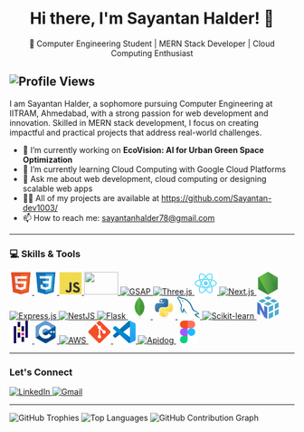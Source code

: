 <h1 align="center">Hi there, I'm Sayantan Halder! 👋</h1>
<p align="center"> 🚀 Computer Engineering Student | MERN Stack Developer | Cloud Computing Enthusiast </p>

![Profile Views](https://komarev.com/ghpvc/?username=Sayantan-dev1003&color=blue)
---

I am Sayantan Halder, a sophomore pursuing Computer Engineering at IITRAM, Ahmedabad, with a strong passion for web development and innovation. Skilled in MERN stack development, I focus on creating impactful and practical projects that address real-world challenges.
- 🔭 I’m currently working on **EcoVision: AI for Urban Green Space Optimization**
- 🌱 I’m currently learning Cloud Computing with Google Cloud Platforms
- 💬 Ask me about web development, cloud computing or designing scalable web apps
- 👨‍💻 All of my projects are available at https://github.com/Sayantan-dev1003/
- 📫 How to reach me: sayantanhalder78@gmail.com

---

### 💻 **Skills & Tools**
 
<a href="https://developer.mozilla.org/en-US/docs/Web/HTML">
  <img src="https://raw.githubusercontent.com/devicons/devicon/master/icons/html5/html5-original.svg" alt="HTML5" width="40" height="40">
</a>
<a href="https://developer.mozilla.org/en-US/docs/Web/CSS">
  <img src="https://raw.githubusercontent.com/devicons/devicon/master/icons/css3/css3-original.svg" alt="CSS3" width="40" height="40">
</a>
<a href="https://www.javascript.com/">
  <img src="https://raw.githubusercontent.com/devicons/devicon/master/icons/javascript/javascript-original.svg" alt="JavaScript" width="40" height="40">
</a>
<a href="https://tailwindcss.com/">
  <img src="https://upload.wikimedia.org/wikipedia/commons/d/d5/Tailwind_CSS_Logo.svg" width="60" height="40">
</a>
<a href="https://greensock.com/gsap/">
  <img src="https://pbs.twimg.com/profile_images/1713633504431394816/h28jJ1qM_400x400.jpg" alt="GSAP" width="55" height="40">
</a>
<a href="https://threejs.org/">
  <img src="https://grant-bartlett.com/build/assets/three-25cfa581.webp" alt="Three.js" width="55" height="40">
</a>
<a href="https://reactjs.org/">
  <img src="https://raw.githubusercontent.com/devicons/devicon/master/icons/react/react-original.svg" alt="React" width="40" height="40">
</a>
<a href="https://nextjs.org/">
  <img src="https://images.ctfassets.net/23aumh6u8s0i/6pjUKboBuFLvCKkE3esaFA/5f2101d6d2add5c615db5e98a553fc44/nextjs.jpeg" alt="Next.js" width="60" height="40">
</a> 
<a href="https://nodejs.org/">
  <img src="https://raw.githubusercontent.com/devicons/devicon/master/icons/nodejs/nodejs-original.svg" alt="Node.js" width="40" height="40">
</a>
<a href="https://expressjs.com/">
  <img src="https://upload.wikimedia.org/wikipedia/commons/6/64/Expressjs.png" alt="Express.js" width="100" height="40">
</a>
<a href="https://nestjs.com/">
  <img src="https://upload.wikimedia.org/wikipedia/commons/a/a8/NestJS.svg" alt="NestJS" width="40" height="40">
</a>
<a href="https://flask.palletsprojects.com/">
  <img src="https://digitalhumanity.co.za/wp-content/uploads/Flask-white.png.webp" alt="Flask" width="40" height="40">
</a> 
<a href="https://www.mongodb.com/">
  <img src="https://raw.githubusercontent.com/devicons/devicon/master/icons/mongodb/mongodb-original.svg" alt="MongoDB" width="40" height="40">
</a>
<a href="https://www.python.org/">
  <img src="https://raw.githubusercontent.com/devicons/devicon/master/icons/python/python-original.svg" alt="Python" width="40" height="40">
</a>
<a href="https://www.mysql.com/">
  <img src="https://raw.githubusercontent.com/devicons/devicon/master/icons/mysql/mysql-original.svg" alt="MySQL" width="40" height="40">
</a>
<a href="https://scikit-learn.org/">
  <img src="https://upload.wikimedia.org/wikipedia/commons/0/05/Scikit_learn_logo_small.svg" alt="Scikit-learn" width="40" height="40">
</a>
<a href="https://numpy.org/">
  <img src="https://raw.githubusercontent.com/devicons/devicon/master/icons/numpy/numpy-original.svg" alt="NumPy" width="40" height="40">
</a>
<a href="https://pandas.pydata.org/">
  <img src="https://raw.githubusercontent.com/devicons/devicon/master/icons/pandas/pandas-original.svg" alt="Pandas" width="40" height="40">
</a>
<a href="https://isocpp.org/">
  <img src="https://raw.githubusercontent.com/devicons/devicon/master/icons/cplusplus/cplusplus-original.svg" alt="C++" width="40" height="40">
</a>
<a href="https://aws.amazon.com/">
  <img src="https://ih1.redbubble.net/image.4497534683.0834/bg,f8f8f8-flat,750x,075,f-pad,750x1000,f8f8f8.webp" alt="AWS" width="60" height="40">
</a>
<a href="https://git-scm.com/">
  <img src="https://raw.githubusercontent.com/devicons/devicon/master/icons/git/git-original.svg" alt="Git" width="40" height="40">
</a>
<a href="https://code.visualstudio.com/">
  <img src="https://raw.githubusercontent.com/devicons/devicon/master/icons/vscode/vscode-original.svg" alt="VS Code" width="40" height="40">
</a>
<a href="https://apidog.com/">
  <img src="https://assets.apidog.com/static/logo/favicon.ico" alt="Apidog" width="40" height="40">
</a>
<a href="https://www.figma.com/">
  <img src="https://raw.githubusercontent.com/devicons/devicon/master/icons/figma/figma-original.svg" alt="Figma" width="40" height="40">
</a>

---

### Let's Connect
<a href="https://www.linkedin.com/in/sayantan-halder/" target="_blank">
  <img src="https://upload.wikimedia.org/wikipedia/commons/thumb/8/81/LinkedIn_icon.svg/2048px-LinkedIn_icon.svg.png" alt="LinkedIn" width="40" height="40">
</a>
<a href="mailto:sayantanhalder@gmail.com" target="_blank">
  <img src="https://upload.wikimedia.org/wikipedia/commons/thumb/7/7e/Gmail_icon_%282020%29.svg/2560px-Gmail_icon_%282020%29.svg.png" alt="Gmail" width="55" height="40">
</a>

---

![GitHub Trophies](https://github-profile-trophy.vercel.app/?username=Sayantan-dev1003&theme=tokyonight&no-frame=true&title=Followers,Stars,Commit,Repositories)
![Top Languages](https://github-readme-stats.vercel.app/api/top-langs/?username=Sayantan-dev1003&layout=compact&theme=tokyonight)
![GitHub Contribution Graph](https://github-readme-stats.vercel.app/api?username=Sayantan-dev1003&show_icons=true&count_private=true&hide=prs&theme=tokyonight)
